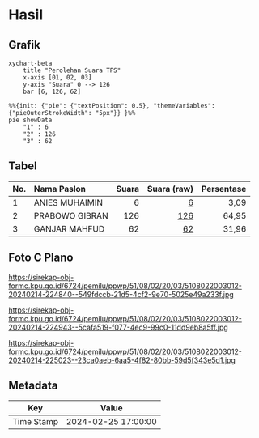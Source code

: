 # Hasil

## Grafik

```mermaid
xychart-beta
    title "Perolehan Suara TPS"
    x-axis [01, 02, 03]
    y-axis "Suara" 0 --> 126
    bar [6, 126, 62]
```

```mermaid
%%{init: {"pie": {"textPosition": 0.5}, "themeVariables": {"pieOuterStrokeWidth": "5px"}} }%%
pie showData
    "1" : 6
    "2" : 126
    "3" : 62
```

## Tabel

| No. | Nama Paslon    | Suara | Suara (raw) | Persentase |
|:--- |:-------------- | -----:| -----------:| ----------:|
| 1   | ANIES MUHAIMIN | 6     | [6][p-1]    | 3,09       |
| 2   | PRABOWO GIBRAN | 126   | [126][p-2]  | 64,95      |
| 3   | GANJAR MAHFUD  | 62    | [62][p-3]   | 31,96      |


[p-1]: https://github.com/gigit-pemilu/pemilu-2024-51-bali/blob/main/pilpres/hitung-suara/sub/51-bali/sub/08-buleleng/sub/02-seririt/sub/2003-ringdikit/sub/012-tps/sub/paslon-1.txt
[p-2]: https://github.com/gigit-pemilu/pemilu-2024-51-bali/blob/main/pilpres/hitung-suara/sub/51-bali/sub/08-buleleng/sub/02-seririt/sub/2003-ringdikit/sub/012-tps/sub/paslon-2.txt
[p-3]: https://github.com/gigit-pemilu/pemilu-2024-51-bali/blob/main/pilpres/hitung-suara/sub/51-bali/sub/08-buleleng/sub/02-seririt/sub/2003-ringdikit/sub/012-tps/sub/paslon-3.txt

## Foto C Plano

https://sirekap-obj-formc.kpu.go.id/6724/pemilu/ppwp/51/08/02/20/03/5108022003012-20240214-224840--549fdccb-21d5-4cf2-9e70-5025e49a233f.jpg

https://sirekap-obj-formc.kpu.go.id/6724/pemilu/ppwp/51/08/02/20/03/5108022003012-20240214-224943--5cafa519-f077-4ec9-99c0-11dd9eb8a5ff.jpg

https://sirekap-obj-formc.kpu.go.id/6724/pemilu/ppwp/51/08/02/20/03/5108022003012-20240214-225023--23ca0aeb-6aa5-4f82-80bb-59d5f343e5d1.jpg


## Metadata

| Key        | Value               |
| ---------- | ------------------- |
| Time Stamp | 2024-02-25 17:00:00 |




